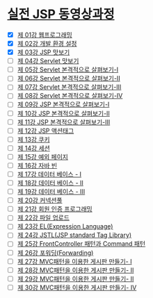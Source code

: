 # [실전 JSP 동영상과정][main]

- [x] [제 01강 웹프로그래밍][01]
- [x] [제 02강 개발 환경 설정][02]
- [x] [제 03강 JSP 맛보기][03]
- [ ] [제 04강 Servlet 맛보기][04]
- [ ] [제 05강 Servlet 본격적으로 살펴보기-I][05]
- [ ] [제 06강 Servlet 본격적으로 살펴보기-II][06]
- [ ] [제 07강 Servlet 본격적으로 살펴보기-III][07]
- [ ] [제 08강 Servlet 본격적으로 살펴보기-IV][08]
- [ ] [제 09강 JSP 본격적으로 살펴보기-I][09]
- [ ] [제 10강 JSP 본격적으로 살펴보기-II][10]
- [ ] [제 11강 JSP 본격적으로 살펴보기-III][11]
- [ ] [제 12강 JSP 액션태그][12]
- [ ] [제 13강 쿠키][13]
- [ ] [제 14강 세션][14]
- [ ] [제 15강 예외 페이지][15]
- [ ] [제 16강 자바 빈][16]
- [ ] [제 17강 데이터 베이스 - I][17]
- [ ] [제 18강 데이터 베이스 - II][18]
- [ ] [제 19강 데이터 베이스 - III][19]
- [ ] [제 20강 커넥션풀][20]
- [ ] [제 21강 회원 인증 프로그래밍][21]
- [ ] [제 22강 파일 업로드][22]
- [ ] [제 23강 EL(Expression Language)][23]
- [ ] [제 24강 JSTL(JSP standard Tag Library)][24]
- [ ] [제 25강 FrontController 패턴과 Command 패턴][25]
- [ ] [제 26강 포워딩(Forwarding)][26]
- [ ] [제 27강 MVC패턴을 이용한 게시판 만들기- I][27]
- [ ] [제 28강 MVC패턴을 이용한 게시판 만들기- II][28]
- [ ] [제 29강 MVC패턴을 이용한 게시판 만들기- II][29]
- [ ] [제 30강 MVC패턴을 이용한 게시판 만들기- IV][30]

[main]: https://seouliotcenter.tistory.com/tag/jsp "실전 JSP 동영상과정"
[01]: https://www.youtube.com/watch?v=Aw-lOlR0I28&list=PLOJ3X9PwqLzvyIx3mwuf-muEd5TUI-yph&index=1
[02]: https://www.youtube.com/watch?v=qJU0914Nv84&list=PLOJ3X9PwqLzvyIx3mwuf-muEd5TUI-yph&index=2
[03]: https://www.youtube.com/watch?v=ImkeLKI1yLk&list=PLOJ3X9PwqLzvyIx3mwuf-muEd5TUI-yph&index=3
[04]: https://www.youtube.com/watch?v=A4QMTvoMLWA&list=PLOJ3X9PwqLzvyIx3mwuf-muEd5TUI-yph&index=4
[05]: https://www.youtube.com/watch?v=9k1tQ6-CaMM&list=PLOJ3X9PwqLzvyIx3mwuf-muEd5TUI-yph&index=5
[06]: https://www.youtube.com/watch?v=Uc6oxkmJ12M&list=PLOJ3X9PwqLzvyIx3mwuf-muEd5TUI-yph&index=6
[07]: https://www.youtube.com/watch?v=n2XJuTVlTUs&list=PLOJ3X9PwqLzvyIx3mwuf-muEd5TUI-yph&index=7
[08]: https://www.youtube.com/watch?v=Pg6Jzh72vKg&list=PLOJ3X9PwqLzvyIx3mwuf-muEd5TUI-yph&index=8
[09]: https://www.youtube.com/watch?v=aLqYvAEBdiQ&list=PLOJ3X9PwqLzvyIx3mwuf-muEd5TUI-yph&index=9
[10]: https://www.youtube.com/watch?v=hto0zvjz4pY&list=PLOJ3X9PwqLzvyIx3mwuf-muEd5TUI-yph&index=10
[11]: https://www.youtube.com/watch?v=ntNiNyZoI5M&list=PLOJ3X9PwqLzvyIx3mwuf-muEd5TUI-yph&index=11
[12]: https://www.youtube.com/watch?v=ep4kdvqLsmQ&list=PLOJ3X9PwqLzvyIx3mwuf-muEd5TUI-yph&index=12
[13]: https://www.youtube.com/watch?v=baPAAQVhiDQ&list=PLOJ3X9PwqLzvyIx3mwuf-muEd5TUI-yph&index=13
[14]: https://www.youtube.com/watch?v=QNqkd_KFOdk&list=PLOJ3X9PwqLzvyIx3mwuf-muEd5TUI-yph&index=14
[15]: https://www.youtube.com/watch?v=i2YS9nc7J4Q&list=PLOJ3X9PwqLzvyIx3mwuf-muEd5TUI-yph&index=15
[16]: https://www.youtube.com/watch?v=lMaPcsjHPYY&list=PLOJ3X9PwqLzvyIx3mwuf-muEd5TUI-yph&index=16
[17]: https://www.youtube.com/watch?v=cGMhfJBvVTM&list=PLOJ3X9PwqLzvyIx3mwuf-muEd5TUI-yph&index=17
[18]: https://www.youtube.com/watch?v=xgn4S6NtsUs&list=PLOJ3X9PwqLzvyIx3mwuf-muEd5TUI-yph&index=18
[19]: https://www.youtube.com/watch?v=Uttb19IYwYc&list=PLOJ3X9PwqLzvyIx3mwuf-muEd5TUI-yph&index=19
[20]: https://www.youtube.com/watch?v=PVNcP_6AgDk&list=PLOJ3X9PwqLzvyIx3mwuf-muEd5TUI-yph&index=20
[21]: https://www.youtube.com/watch?v=b4vn9lrze6o&list=PLOJ3X9PwqLzvyIx3mwuf-muEd5TUI-yph&index=21
[22]: https://www.youtube.com/watch?v=B1jCwmhePMo&list=PLOJ3X9PwqLzvyIx3mwuf-muEd5TUI-yph&index=22
[23]: https://www.youtube.com/watch?v=jkLOkfAgK0c&list=PLOJ3X9PwqLzvyIx3mwuf-muEd5TUI-yph&index=23
[24]: https://www.youtube.com/watch?v=8kVhjVoOtOI&list=PLOJ3X9PwqLzvyIx3mwuf-muEd5TUI-yph&index=24
[25]: https://www.youtube.com/watch?v=jY8I3VcT7Gk&list=PLOJ3X9PwqLzvyIx3mwuf-muEd5TUI-yph&index=25
[26]: https://www.youtube.com/watch?v=TcW4mc_iH1Y&list=PLOJ3X9PwqLzvyIx3mwuf-muEd5TUI-yph&index=26
[27]: https://www.youtube.com/watch?v=1AWT3vEoC-c&list=PLOJ3X9PwqLzvyIx3mwuf-muEd5TUI-yph&index=27
[28]: https://www.youtube.com/watch?v=oYeDoPBGIWA&list=PLOJ3X9PwqLzvyIx3mwuf-muEd5TUI-yph&index=28
[29]: https://www.youtube.com/watch?v=57w4-jEW_b4&list=PLOJ3X9PwqLzvyIx3mwuf-muEd5TUI-yph&index=29
[30]: https://www.youtube.com/watch?v=RRc6YNrqKnk&list=PLOJ3X9PwqLzvyIx3mwuf-muEd5TUI-yph&index=30